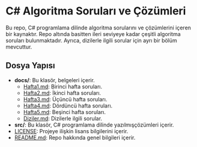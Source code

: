 # C# Algoritma Soruları ve Çözümleri

Bu repo, C# programlama dilinde algoritma sorularını ve çözümlerini içeren bir kaynaktır. Repo altında basitten ileri seviyeye kadar çeşitli algoritma soruları bulunmaktadır. Ayrıca, dizilerle ilgili sorular için ayrı bir bölüm mevcuttur.

## Dosya Yapısı

- **docs/**: Bu klasör, belgeleri içerir.
  - [Hafta1.md](./docs/hafta-1.md): Birinci hafta soruları.
  - [Hafta2.md](./docs/hafta-2.md): İkinci hafta soruları.
  - [Hafta3.md](./docs/hafta-3.md): Üçüncü hafta soruları.
  - [Hafta4.md](./docs/hafta-4.md): Dördüncü hafta soruları.
  - [Hafta5.md](./docs/hafta-5.md): Beşinci hafta soruları.
  - [Diziler.md](./docs/diziler-1.md): Dizilerle ilgili sorular.
- **src/**: Bu klasör, C# programlama dilinde yazılmışçözümleri içerir.
- [LICENSE](./LICENSE): Projeye ilişkin lisans bilgilerini içerir.
- [README.md](./README.md): Repo hakkında genel bilgileri içerir.